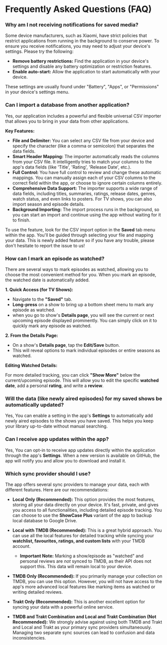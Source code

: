 # Frequently Asked Questions (FAQ)

### Why am I not receiving notifications for saved media?

Some device manufacturers, such as Xiaomi, have strict policies that restrict applications from running in the background to conserve power. To ensure you receive notifications, you may need to adjust your device's settings. Please try the following:

*   **Remove battery restrictions:** Find the application in your device's settings and disable any battery optimization or restriction features.
*   **Enable auto-start:** Allow the application to start automatically with your device.

These settings are usually found under "Battery", "Apps", or "Permissions" in your device's settings menu.

### Can I import a database from another application?

Yes, our application includes a powerful and flexible universal CSV importer that allows you to bring in your data from other applications.

**Key Features:**

*   **File and Delimiter:** You can select any CSV file from your device and specify the character (like a comma or semicolon) that separates the data fields.
*   **Smart Header Mapping:** The importer automatically reads the columns from your CSV file. It intelligently tries to match your columns to the app's data fields (like 'Title', 'Rating', 'Release Date', etc.).
*   **Full Control:** You have full control to review and change these automatic mappings. You can manually assign each of your CSV columns to the correct field within the app, or choose to ignore certain columns entirely.
*   **Comprehensive Data Support:** The importer supports a wide range of data fields, including titles, summaries, ratings, release dates, genres, watch status, and even links to posters. For TV shows, you can also import season and episode details.
*   **Background Importing:** The import process runs in the background, so you can start an import and continue using the app without waiting for it to finish.

To use the feature, look for the CSV import option in the **Saved** tab menu within the app. You'll be guided through selecting your file and mapping your data. This is newly added feature so if you have any trouble, please don't hesitate to report the issue to us!

### How can I mark an episode as watched?

There are several ways to mark episodes as watched, allowing you to choose the most convenient method for you. When you mark an episode, the watched date is automatically added.

**1. Quick Access (for TV Shows):**

*   Navigate to the **"Saved"** tab.
*   **Long-press** on a show to bring up a bottom sheet menu to mark any episode as watched.
*   when you go to show's **Details page**, you will see the current or next upcoming episode displayed prominently. You can simply click on it to quickly mark any episode as watched.

**2. From the Details Page:**

*   On a show's **Details page**, tap the **Edit/Save** button.
*   This will reveal options to mark individual episodes or entire seasons as watched.

**Editing Watched Details:**

For more detailed tracking, you can click **"Show More"** below the current/upcoming episode. This will allow you to edit the specific **watched date**, add a personal **rating**, and write a **review**.

### Will the data (like newly aired episodes) for my saved shows be automatically updated?

Yes, You can enable a setting in the app's **Settings** to automatically add newly aired episodes to the shows you have saved. This helps you keep your library up-to-date without manual searching.

### Can I receive app updates within the app?

Yes, You can opt-in to receive app updates directly within the application through the app's **Settings**. When a new version is available on GitHub, the app will notify you and allow you to download and install it.

### Which sync provider should I use?

The app offers several sync providers to manage your data, each with different features. Here are our recommendations:

*   **Local Only (Recommended):**
    This option provides the most features, storing all your data directly on your device. It's fast, private, and gives you access to all functionalities, including detailed episode tracking. You can choose to use the **ShowCase Plus** variant of the app to backup local database to Google Drive.

*   **Local with TMDB (Recommended):**
    This is a great hybrid approach. You can use all the local features for detailed tracking while syncing your **watchlist, favourites, ratings, and custom lists** with your TMDB account.
    *   **Important Note:** Marking a show/episode as "watched" and personal reviews are *not* synced to TMDB, as their API does not support this. This data will remain local to your device.

*   **TMDB Only (Recommended):**
    If you primarily manage your collection on TMDB, you can use this option. However, you will not have access to the app's more advanced local features like marking items as watched or writing detailed reviews.

*   **Trakt Only (Recommended):**
    This is another excellent option for syncing your data with a powerful online service.

*   **TMDB and Trakt Combination and Local and Trakt Combination (Not Recommended):**
    We strongly advise against using both TMDB and Trakt and Local and Trakt as your primary sync providers simultaneously. Managing two separate sync sources can lead to confusion and data inconsistencies.
